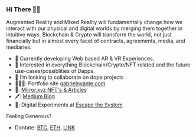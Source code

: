 ### Hi There 👋🏾

<!--
**heregoes/heregoes** is a ✨ _special_ ✨ repository because its `README.md` (this file) appears on your GitHub profile. -->
Augmented Reality and Mixed Reality will fundamentally change how we interact with our physical and digital worlds by
merging them together in intuitive ways. Blockchain & Crypto will transform the world, not just financially but in almost every facet of contracts, agreements, media, and mediaries.
- 🔭 Currently developing Web based AR & VR Experiences. 
- 🌱 Interested in everything Blockchain/Crypto/NFT related and the future use-cases/possiblities of Dapps. 
- 🤝 I’m looking to collaborate on dope projects
- 👨🏾‍💻: Portfolio site [gabrielnyante.com](https://gabrielnyante.com/)
- 📖: [Mirror.xyz NFT's & Articles](https://mirror.xyz/heregoes.eth)
- 🖊: [Medium Blog](https://medium.com/@gabnyante)
- 🧪: Digital Experiments at [Escape the System](https://escape-system.herokuapp.com/) 

Feeling Generous?
- Dontate: [BTC](https://www.blockchain.com/btc/address/39nPG9gCMCiiDAkHpAsh5Kb3QLcnXoev4N), [ETH](https://www.blockchain.com/eth/address/0x7a1337f0fF0E1F49C9E90dbF269E3134669860d9), [LINK](https://etherscan.io/token/0x514910771AF9Ca656af840dff83E8264EcF986CA?a=0x892A64712dae35a775910D75fDc5462433274C9e)


